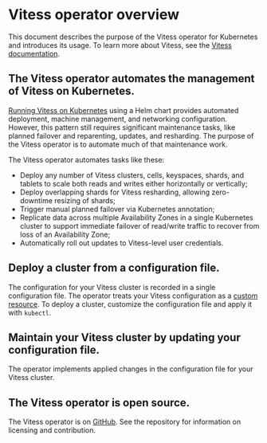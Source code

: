 # Vitess operator overview

This document describes the purpose of the Vitess operator for Kubernetes and introduces its usage. To learn more about Vitess, see the [Vitess documentation](https://vitess.io/docs). 

## The Vitess operator automates the management of Vitess on Kubernetes.

[Running Vitess on Kubernetes](https://vitess.io/docs/get-started/kubernetes/) using a Helm chart provides automated deployment, machine management, and networking configuration. However, this pattern still requires significant maintenance tasks, like planned failover and reparenting, updates, and resharding. The purpose of the Vitess operator is to automate much of that maintenance work.

The Vitess operator automates tasks like these:

+ Deploy any number of Vitess clusters, cells, keyspaces, shards, and tablets to scale both reads and writes either horizontally or vertically;
+ Deploy overlapping shards for Vitess resharding, allowing zero-downtime resizing of shards;
+ Trigger manual planned failover via Kubernetes annotation;
+ Replicate data across multiple Availability Zones in a single Kubernetes cluster to support immediate failover of read/write traffic to recover from loss of an Availability Zone;
+ Automatically roll out updates to Vitess-level user credentials.

## Deploy a cluster from a configuration file.

The configuration for your Vitess cluster is recorded in a single configuration file. The operator treats your Vitess configuration as a [custom resource](https://kubernetes.io/docs/concepts/extend-kubernetes/api-extension/custom-resources/). To deploy a cluster, customize the configuration file and apply it with `kubectl`.

## Maintain your Vitess cluster by updating your configuration file.

The operator implements applied changes in the configuration file for your Vitess cluster.

## The Vitess operator is open source.

The Vitess operator is on [GitHub](https://github.com/planetscale/vitess-operator). See the repository for information on licensing and contribution.
